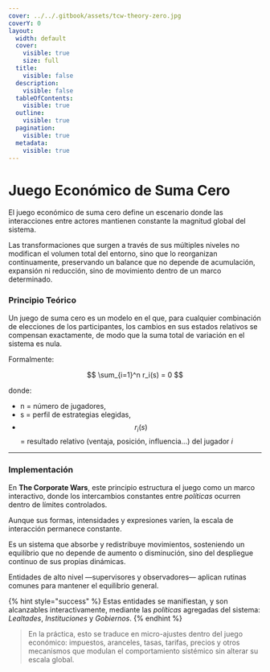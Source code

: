 ```yaml
---
cover: ../../.gitbook/assets/tcw-theory-zero.jpg
coverY: 0
layout:
  width: default
  cover:
    visible: true
    size: full
  title:
    visible: false
  description:
    visible: false
  tableOfContents:
    visible: true
  outline:
    visible: true
  pagination:
    visible: true
  metadata:
    visible: true
---
```


# Juego Económico de Suma Cero

El juego económico de suma cero define un escenario donde las interacciones entre actores mantienen constante la magnitud global del sistema.

Las transformaciones que surgen a través de sus múltiples niveles no modifican el volumen total del entorno, sino que lo reorganizan continuamente, preservando un balance que no depende de acumulación, expansión ni reducción, sino de movimiento dentro de un marco determinado.

### Principio Teórico

Un juego de suma cero es un modelo en el que, para cualquier combinación de elecciones de los participantes, los cambios en sus estados relativos se compensan exactamente, de modo que la suma total de variación en el sistema es nula.

Formalmente:

$$
\sum_{i=1}^n r_i(s) = 0
$$

donde:

* n = número de jugadores,
* s = perfil de estrategias elegidas,
* $$r_i(s)$$ = resultado relativo (ventaja, posición, influencia...) del jugador _i_

***

### Implementación

En **The Corporate Wars**, este principio estructura el juego como un marco interactivo, donde los intercambios constantes entre _políticas_ ocurren dentro de límites controlados.

Aunque sus formas, intensidades y expresiones varíen, la escala de interacción permanece constante.

Es un sistema que absorbe y redistribuye movimientos, sosteniendo un equilibrio que no depende de aumento o disminución, sino del despliegue continuo de sus propias dinámicas.

Entidades de alto nivel —supervisores y observadores— aplican rutinas comunes para mantener el equilibrio general.

{% hint style="success" %}
Estas entidades se manifiestan, y son alcanzables interactivamente, mediante las _políticas_ agregadas del sistema: _Lealtades_, _Instituciones_ y _Gobiernos_.
{% endhint %}

> En la práctica, esto se traduce en micro-ajustes dentro del juego económico: impuestos, aranceles, tasas, tarifas, precios y otros mecanismos que modulan el comportamiento sistémico sin alterar su escala global.
